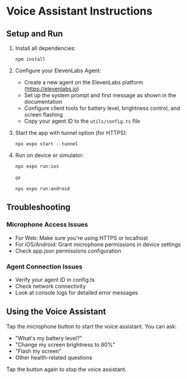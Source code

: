 # Voice Assistant Instructions

## Setup and Run

1. Install all dependencies:
   ```
   npm install
   ```

2. Configure your ElevenLabs Agent:
   - Create a new agent on the ElevenLabs platform (https://elevenlabs.io)
   - Set up the system prompt and first message as shown in the documentation
   - Configure client tools for battery level, brightness control, and screen flashing
   - Copy your agent ID to the `utils/config.ts` file

3. Start the app with tunnel option (for HTTPS):
   ```
   npx expo start --tunnel
   ```

4. Run on device or simulator:
   ```
   npx expo run:ios
   ```
   or
   ```
   npx expo run:android
   ```

## Troubleshooting

### Microphone Access Issues

- For Web: Make sure you're using HTTPS or localhost
- For iOS/Android: Grant microphone permissions in device settings
- Check app.json permissions configuration

### Agent Connection Issues

- Verify your agent ID in config.ts
- Check network connectivity
- Look at console logs for detailed error messages

## Using the Voice Assistant

Tap the microphone button to start the voice assistant. You can ask:

- "What's my battery level?"
- "Change my screen brightness to 80%"
- "Flash my screen"
- Other health-related questions

Tap the button again to stop the voice assistant.
